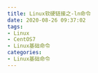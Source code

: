 ```yaml
---
title: Linux软硬链接之-ln命令
date: 2020-08-26 09:37:02
tags:
- Linux
- CentOS7
- Linux基础命令
categories:
- Linux基础命令
---
```

